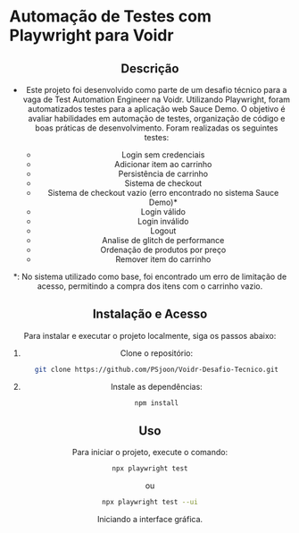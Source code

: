 # Automação de Testes com Playwright para Voidr

<div align="center">

## Descrição

- Este projeto foi desenvolvido como parte de um desafio técnico para a vaga de Test Automation Engineer na Voidr. Utilizando Playwright, foram automatizados testes para a aplicação web Sauce Demo. O objetivo é avaliar habilidades em automação de testes, organização de código e boas práticas de desenvolvimento. Foram realizadas os seguintes testes:

  - Login sem credenciais
  - Adicionar item ao carrinho
  - Persistência de carrinho
  - Sistema de checkout
  - Sistema de checkout vazio (erro encontrado no sistema Sauce Demo)\*
  - Login válido
  - Login inválido
  - Logout
  - Analise de glitch de performance
  - Ordenação de produtos por preço
  - Remover item do carrinho

\*: No sistema utilizado como base, foi encontrado um erro de limitação de acesso, permitindo a compra dos itens com o carrinho vazio.

## Instalação e Acesso

Para instalar e executar o projeto localmente, siga os passos abaixo:

1. Clone o repositório:
   ```bash
   git clone https://github.com/PSjoon/Voidr-Desafio-Tecnico.git
   ```
2. Instale as dependências:
   ```bash
   npm install
   ```

## Uso

Para iniciar o projeto, execute o comando:

```bash
npx playwright test
```

ou

```bash
npx playwright test --ui
```

Iniciando a interface gráfica.
